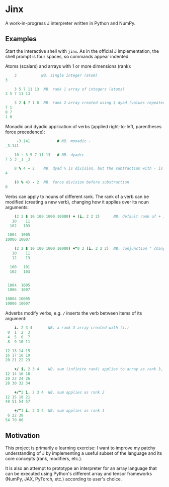 # Jinx

A work-in-progress J interpreter written in Python and NumPy.

## Examples

Start the interactive shell with `jinx`. As in the official J implementation, the shell prompt is four spaces, so commands appear indented.

Atoms (scalars) and arrays with 1 or more dimensions (rank):
```j
    3           NB. single integer (atom)
3

    3 5 7 11 13  NB. rank 1 array of integers (atoms)
3 5 7 11 13

    3 2 $ 7 1 0  NB. rank 2 array created using $ dyad (values repeated to fill shape)
7 1
0 7
1 0
```

Monadic and dyadic application of verbs (applied right-to-left, parentheses force precedence):
```j
     -3.141            # NB. monadic -
_3.141

    10 - 3 5 7 11 13   # NB. dyadic -
7 5 3 _1 _3

    8 % 4 - 2    NB. dyad % is division, but the subtraction with - is done first
4

    (8 % 4) - 2  NB. force division before substraction
0
```

Verbs can apply to nouns of different rank. The rank of a verb can be modified (creating a new verb), changing how it applies over its noun arguments:
```j
    (2 2 $ 10 100 1000 10000) + (i. 2 2 2)      NB. default rank of + is (0 0)
   10    11
  102   103

 1004  1005
10006 10007

    (2 2 $ 10 100 1000 10000) +"0 2 (i. 2 2 2)  NB. conjunction " changes rank of + to (0 2)
   10    11
   12    13

  100   101
  102   103


 1004  1005
 1006  1007

10004 10005
10006 10007
```

Adverbs modify verbs, e.g. `/` inserts the verb between items of its argument:
```j
    i. 2 3 4       NB. a rank 3 array created with (i.)
 0  1  2  3
 4  5  6  7
 8  9 10 11

12 13 14 15
16 17 18 19
20 21 22 23

    +/ i. 2 3 4    NB. sum (infinite rank) applies to array as rank 3, the default
12 14 16 18
20 22 24 26
28 30 32 34

    +/"2 i. 2 3 4  NB. sum applies as rank 2
12 15 18 21
48 51 54 57

    +/"1 i. 2 3 4  NB. sum applies as rank 1
 6 22 38
54 70 86
```

## Motivation

This project is primarily a learning exercise: I want to improve my patchy understanding of J by implementing a useful subset of the language and its core concepts (rank, modifiers, etc.).

It is also an attempt to prototype an interpreter for an array language that can be executed using Python's different array and tensor frameworks (NumPy, JAX, PyTorch, etc.) according to user's choice.
